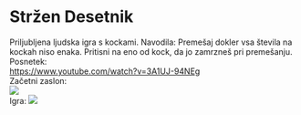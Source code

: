 # Stržen Desetnik
Priljubljena ljudska igra s kockami.
Navodila:
Premešaj dokler vsa števila na kockah niso enaka.
Pritisni na eno od kock, da jo zamrzneš pri premešanju.
<br>
Posnetek:
<br> 
https://www.youtube.com/watch?v=3A1UJ-94NEg
<br>
Začetni zaslon:
<br>
<img src="https://media.discordapp.net/attachments/903312995294277672/991666720454496296/unknown.png">
<br>
Igra:
<img src="https://cdn.discordapp.com/attachments/903312995294277672/991667392935628810/unknown.png">
